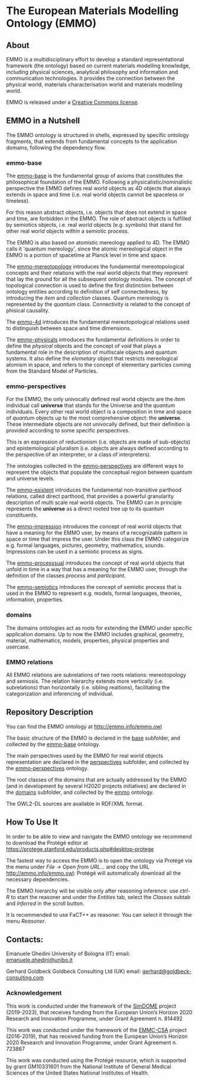 # The European Materials Modelling Ontology (EMMO)

## About
EMMO is a multidisciplinary effort to develop a standard representational framework (the ontology) based on current materials modelling knowledge, including physical sciences, analytical philosophy and information and communication technologies. It provides the connection between the physical world, materials characterisation world and materials modelling world.

EMMO is released under a [Creative Commons license](LICENSE.md).

## EMMO in a Nutshell

The EMMO ontology is structured in shells, expressed by specific ontology fragments, that extends from fundamental concepts to the application domains, following the dependency flow.

### emmo-base
The [emmo-base](emmo-base.owl) is the fundamental group of axioms that constitutes the philosophical foundation of the EMMO. Following a physicalistic/nominalistic perspective the EMMO defines real world objects as 4D objects that always extends in space and time (i.e. real world objects cannot be spaceless or timeless).

For this reason abstract objects, i.e. objects that does not extend in space and time, are forbidden in the EMMO. The role of abstract objects is fulfilled by semiotics objects, i.e. real world objects (e.g. symbols) that stand for other real world objects within a semiotic process.

The EMMO is also based on atomistic mereology applied to 4D. The EMMO calls it 'quantum mereology', since the atomic mereological object in the EMMO is a portion of spacetime at Planck level in time and space.

The [emmo-mereotopology](emmo-mereotopology.owl) introduces the fundamental mereotopological concepts and their relations with the real world objects that they represent that lay the ground for all the subsequent ontology modules. The concept of topological connection is used to define the first distinction between ontology entities according to definition of self connectedness, by introducing the *item* and *collection* classes. Quantum mereology is represented by the *quantum* class. Connectivity is related to the concept of phisical causality.

The [emmo-4d](emmo-4d.owl) introduces the fundamental mereotopological relations used to distinguish between space and time dimensions.

The [emmo-physicals](emmo-physicals.owl) introduces the fundamental definitions in order to define the *physical* objects and the concept of *void* that plays a fundamental role in the description of multiscale objects and quantum systems. It also define the *elemetary* object that restricts mereological atomism in space, and refers to the concept of elementary particles coming from the Standard Model of Particles.
 
### emmo-perspectives
For the EMMO, the only univocally defined real world objects are the *item* individual call **universe** that stands for the Universe and the *quantum* individuals. Every other real world object is a composition in time and space of *quantum* objects up to the most comprehensive object: the **universe**. These intermediate objects are not univocally defined, but their definition is provided according to some specific perspectives.

This is an expression of reductionism (i.e. objects are made of sub-objects) and epistemological pluralism (i.e. objects are always defined according to the perspective of an interpreter, or a class of interpreters).

The ontologies collected in the [emmo-perspectives](emmo-perspectives.owl) are different ways to represent the objects that populate the conceptual region between quantum and universe levels.

The [emmo-existent](emmo-existent.owl) introduces the fundamental non-transitive parthood relations, called direct parthood, that provides a powerful granularity description of multi scale real world objects. The EMMO can in principle represents the **universe** as a direct rooted tree up to its quantum constituents.

The [emmo-impression](emmo-impression.owl) introduces the concept of real world objects that have a meaning for the EMMO user, by means of a recognizable pattern in space or time that impress the user. Under this class the EMMO categorize e.g. formal languages, pictures, geometry, mathematics, sounds. Impressions can be used in a semiotic process as signs.

The [emmo-processsual](emmo-processual.owl) introduces the concept of real world objects that unfold in time in a way that has a meaning for the EMMO user, through the definition of the classes *process* and *participant*.

The [emmo-semiotics](emmo-semiotics.owl) introduces the concept of semiotic process that is used in the EMMO to represent e.g. models, formal languages, theories, information, properties.

### domains
The domains ontologies act as roots for extending the EMMO under specific application domains. Up to now the EMMO includes graphical, geometry, material, mathematics, models, properties, physical properties and usercase. 
 
### EMMO relations
All EMMO relations are subrelations of two roots relations: mereotopology and semiosis. The relation hierarchy extends more vertically (i.e. subrelations) than horizontally (i.e. sibling realtions), facilitating the categorization and inferencing of individual.

## Repository Description
You can find the EMMO ontology at http://emmo.info/emmo.owl

The basic structure of the EMMO is declared in the [base](base) subfolder, and collected by the [emmo-base](emmo-base.owl) ontology.

The main perspectives used by the EMMO for real world objects representation are declared in the [perspectives](perspectives) subfolder, and collected by the [emmo-perspectives](emmo-perspectives.owl) ontology.

The root classes of the domains that are actually addressed by the EMMO (and in development by several H2020 projects initiatives) are declared in the [domains](domains) subfolder, and collected by the [emmo](emmo.owl) ontology.

The OWL2-DL sources are available in RDF/XML format.

## How To Use It
In order to be able to view and navigate the EMMO ontology we recommend to download the Protégé editor at https://protege.stanford.edu/products.php#desktop-protege

The fastest way to access the EMMO is to open the ontology via Protégé via the menu under *File -> Open from URL...* and copy the URL http://emmo.info/emmo.owl: Protégé will automatically download all the necessary dependencies.

The EMMO hierarchy will be visible only after reasoning inference: use *ctrl-R* to start the reasoner and under the *Entities* tab, select the *Classes* subtab and *Inferred* in the scroll button.

It is recommended to use FaCT++ as reasoner. You can select it through the menu *Reasoner*.

## Contacts:
Emanuele Ghedini
University of Bologna (IT)
email: emanuele.ghedini@unibo.it

Gerhard Goldbeck
Goldbeck Consulting Ltd (UK)
email: gerhard@goldbeck-consulting.com

### Acknowledgement
This work is conducted under the framework of the [SimDOME](https://simdome.eu) project (2019-2023), that receives funding from the European Union’s Horizon 2020 Research and Innovation Programme, under Grant Agreement n. 814492

This work was conducted under the framework of the [EMMC-CSA](https://emmc.info) project (2016-2019), that has received funding from the European Union’s Horizon 2020 Research and Innovation Programme, under Grant Agreement n. 723867

This work was conducted using the Protégé resource, which is supported by grant GM10331601 from the National Institute of General Medical Sciences of the United States National Institutes of Health.
